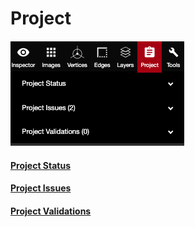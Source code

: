 # Project

![](../.gitbook/assets/project.png)

#### [Project Status](https://app.gitbook.com/@pointivo/s/user-guide/~/drafts/-LyhSgSgXZrBL9FZRqXi/project/project-status)

#### [Project Issues](https://app.gitbook.com/@pointivo/s/user-guide/~/drafts/-LyEFuwt5-inhVY5ytkW/project-issues)

#### [Project Validations](https://app.gitbook.com/@pointivo/s/user-guide/project/project-validations)

